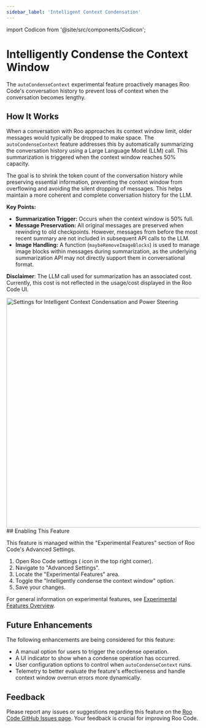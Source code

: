```yaml
---
sidebar_label: 'Intelligent Context Condensation'
---
```

import Codicon from '@site/src/components/Codicon';

# Intelligently Condense the Context Window

The `autoCondenseContext` experimental feature proactively manages Roo Code's conversation history to prevent loss of context when the conversation becomes lengthy.

## How It Works

When a conversation with Roo approaches its context window limit, older messages would typically be dropped to make space. The `autoCondenseContext` feature addresses this by automatically summarizing the conversation history using a Large Language Model (LLM) call. This summarization is triggered when the context window reaches 50% capacity.

The goal is to shrink the token count of the conversation history while preserving essential information, preventing the context window from overflowing and avoiding the silent dropping of messages. This helps maintain a more coherent and complete conversation history for the LLM.

**Key Points:**
*   **Summarization Trigger:** Occurs when the context window is 50% full.
*   **Message Preservation:** All original messages are preserved when rewinding to old checkpoints. However, messages from before the most recent summary are not included in subsequent API calls to the LLM.
*   **Image Handling:** A function (`maybeRemoveImageBlocks`) is used to manage image blocks within messages during summarization, as the underlying summarization API may not directly support them in conversational format.

**Disclaimer**: The LLM call used for summarization has an associated cost. Currently, this cost is not reflected in the usage/cost displayed in the Roo Code UI.

<img src="/img/intelligent-context-condensation/intelligent-context-condensation.png" alt="Settings for Intelligent Context Condensation and Power Steering" width="600" />
## Enabling This Feature

This feature is managed within the "Experimental Features" section of Roo Code's Advanced Settings.

1.  Open Roo Code settings (<Codicon name="gear" /> icon in the top right corner).
2.  Navigate to "Advanced Settings".
3.  Locate the "Experimental Features" area.
4.  Toggle the "Intelligently condense the context window" option.
5.  Save your changes.

For general information on experimental features, see [Experimental Features Overview](/features/experimental/experimental-features).

## Future Enhancements

The following enhancements are being considered for this feature:
*   A manual option for users to trigger the condense operation.
*   A UI indicator to show when a condense operation has occurred.
*   User configuration options to control when `autoCondenseContext` runs.
*   Telemetry to better evaluate the feature's effectiveness and handle context window overrun errors more dynamically.

## Feedback

Please report any issues or suggestions regarding this feature on the [Roo Code GitHub Issues page](https://github.com/RooVetGit/Roo-Code/issues). Your feedback is crucial for improving Roo Code.